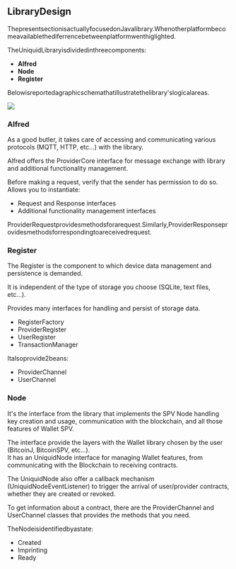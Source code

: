 ## LibraryDesign

ThepresentsectionisactuallyfocusedonJavalibrary.Whenotherplatformbecomeavailablethediferrencebetweenplatformwenthiglighted.

TheUniquidLibraryisdividedinthreecomponents:

* **Alfred**
* **Node**
* **Register**

Belowisreportedagraphicschemathatillustratethelibrary'slogicalareas.

![](blob:https://www.gitbook.com/b4adbda9-6eea-46c5-a342-867098494a47)

### Alfred

As a good butler, it takes care of accessing and communicating various protocols \(MQTT, HTTP, etc...\) with the library.  
  
Alfred offers the ProviderCore interface for message exchange with library and additional functionality management.  
  
Before making a request, verify that the sender has permission to do so. Allows you to instantiate:

* Request and Response interfaces
* Additional functionality management interfaces

ProviderRequestprovidesmethodsforarequest.Similarly,ProviderResponseprovidesmethodsforrespondingtoareceivedrequest.

### Register

The Register is the component to which device data management and persistence is demanded.  
  
It is independent of the type of storage you choose \(SQLite, text files, etc...\).  
  
Provides many interfaces for handling and persist of storage data.  


* RegisterFactory
* ProviderRegister
* UserRegister
* TransactionManager

Italsoprovide2beans:

* ProviderChannel
* UserChannel

### Node

It's the interface from the library that implements the SPV Node handling key creation and usage, communication with the blockchain, and all those features of Wallet SPV.  
  
The interface provide the layers with the Wallet library chosen by the user \(BitcoinJ, BitcoinSPV, etc...\).  
It has an UniquidNode interface for managing Wallet features, from communicating with the Blockchain to receiving contracts.  
  
The UniquidNode also offer a callback mechanism \(UniquidNodeEventListener\) to trigger the arrival of user/provider contracts, whether they are created or revoked.  
  
To get information about a contract, there are the ProviderChannel and UserChannel classes that provides the methods that you need.

TheNodeisidentifiedbyastate:

* Created
* Imprinting
* Ready



